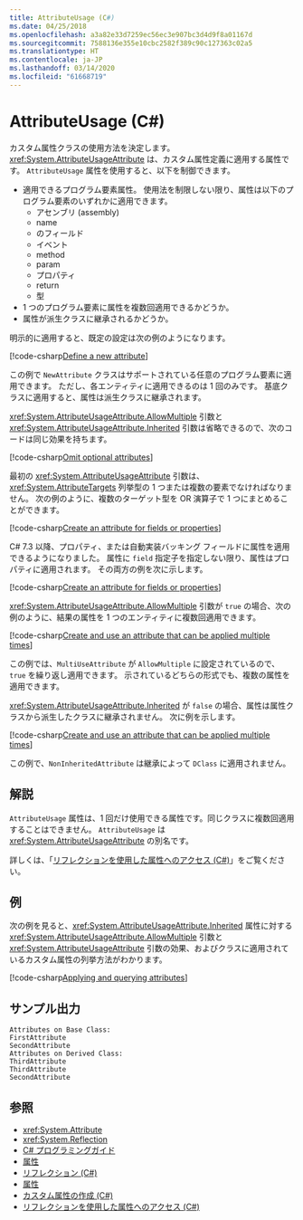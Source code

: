 ```yaml
---
title: AttributeUsage (C#)
ms.date: 04/25/2018
ms.openlocfilehash: a3a82e33d7259ec56ec3e907bc3d4d9f8a01167d
ms.sourcegitcommit: 7588136e355e10cbc2582f389c90c127363c02a5
ms.translationtype: HT
ms.contentlocale: ja-JP
ms.lasthandoff: 03/14/2020
ms.locfileid: "61668719"
---
```

# <a name="attributeusage-c"></a>AttributeUsage (C#)

カスタム属性クラスの使用方法を決定します。 <xref:System.AttributeUsageAttribute> は、カスタム属性定義に適用する属性です。 `AttributeUsage` 属性を使用すると、以下を制御できます。

- 適用できるプログラム要素属性。 使用法を制限しない限り、属性は以下のプログラム要素のいずれかに適用できます。
  - アセンブリ (assembly)
  - name
  - のフィールド
  - イベント
  - method
  - param
  - プロパティ
  - return
  - 型
- 1 つのプログラム要素に属性を複数回適用できるかどうか。
- 属性が派生クラスに継承されるかどうか。

明示的に適用すると、既定の設定は次の例のようになります。

[!code-csharp[Define a new attribute](../../../../../samples/snippets/csharp/attributes/NewAttribute.cs#1)]

この例で `NewAttribute` クラスはサポートされている任意のプログラム要素に適用できます。 ただし、各エンティティに適用できるのは 1 回のみです。 基底クラスに適用すると、属性は派生クラスに継承されます。

<xref:System.AttributeUsageAttribute.AllowMultiple> 引数と <xref:System.AttributeUsageAttribute.Inherited> 引数は省略できるので、次のコードは同じ効果を持ちます。

[!code-csharp[Omit optional attributes](../../../../../samples/snippets/csharp/attributes/NewAttribute.cs#2)]

最初の <xref:System.AttributeUsageAttribute> 引数は、<xref:System.AttributeTargets> 列挙型の 1 つまたは複数の要素でなければなりません。 次の例のように、複数のターゲット型を OR 演算子で 1 つにまとめることができます。

[!code-csharp[Create an attribute for fields or properties](../../../../../samples/snippets/csharp/attributes/NewPropertyOrFieldAttribute.cs#1)]

C# 7.3 以降、プロパティ、または自動実装バッキング フィールドに属性を適用できるようになりました。 属性に `field` 指定子を指定しない限り、属性はプロパティに適用されます。 その両方の例を次に示します。

[!code-csharp[Create an attribute for fields or properties](../../../../../samples/snippets/csharp/attributes/NewPropertyOrFieldAttribute.cs#2)]

<xref:System.AttributeUsageAttribute.AllowMultiple> 引数が `true` の場合、次の例のように、結果の属性を 1 つのエンティティに複数回適用できます。

[!code-csharp[Create and use an attribute that can be applied multiple times](../../../../../samples/snippets/csharp/attributes/MultiUseAttribute.cs#1)]

この例では、`MultiUseAttribute` が `AllowMultiple` に設定されているので、`true` を繰り返し適用できます。 示されているどちらの形式でも、複数の属性を適用できます。

<xref:System.AttributeUsageAttribute.Inherited> が `false` の場合、属性は属性クラスから派生したクラスに継承されません。 次に例を示します。

[!code-csharp[Create and use an attribute that can be applied multiple times](../../../../../samples/snippets/csharp/attributes/NonInheritedAttribute.cs#1)]

この例で、`NonInheritedAttribute` は継承によって `DClass` に適用されません。

## <a name="remarks"></a>解説

`AttributeUsage` 属性は、1 回だけ使用できる属性です。同じクラスに複数回適用することはできません。 `AttributeUsage` は <xref:System.AttributeUsageAttribute> の別名です。

詳しくは、「[リフレクションを使用した属性へのアクセス (C#)](accessing-attributes-by-using-reflection.md)」をご覧ください。

## <a name="example"></a>例

次の例を見ると、<xref:System.AttributeUsageAttribute.Inherited> 属性に対する <xref:System.AttributeUsageAttribute.AllowMultiple> 引数と <xref:System.AttributeUsageAttribute> 引数の効果、およびクラスに適用されているカスタム属性の列挙方法がわかります。

[!code-csharp[Applying and querying attributes](../../../../../samples/snippets/csharp/attributes/Program.cs#1)]

## <a name="sample-output"></a>サンプル出力

```text
Attributes on Base Class:
FirstAttribute
SecondAttribute
Attributes on Derived Class:
ThirdAttribute
ThirdAttribute
SecondAttribute
```

## <a name="see-also"></a>参照

- <xref:System.Attribute>
- <xref:System.Reflection>
- [C# プログラミングガイド](../..//index.md)
- [属性](../../../..//standard/attributes/index.md)
- [リフレクション (C#)](../reflection.md)
- [属性](index.md)
- [カスタム属性の作成 (C#)](creating-custom-attributes.md)
- [リフレクションを使用した属性へのアクセス (C#)](accessing-attributes-by-using-reflection.md)
